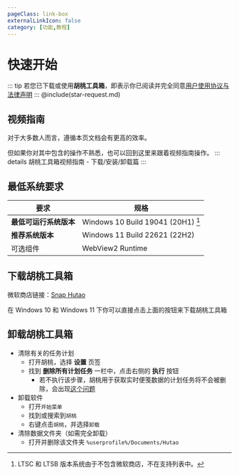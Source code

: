 ```yaml
---
pageClass: link-box
externalLinkIcon: false
category: [功能,教程]
---
```

# 快速开始
   
::: tip
若您已下载或使用**胡桃工具箱**，即表示你已阅读并完全同意[用户使用协议与法律声明](/statements/tos.md)
:::
@include(star-request.md)

## 视频指南
对于大多数人而言，遵循本页文档会有更高的效率。

但如果你对其中包含的操作不熟悉，也可以回到这里来跟着视频指南操作。
::: details 胡桃工具箱视频指南 - 下载/安装/卸载篇
<BiliBili bvid="BV13A411k7B4" />
:::
   
## 最低系统要求
|要求|规格|
|-|-|
|**最低可运行系统版本**|Windows 10 Build 19041 (20H1) [^first]|
|**推荐系统版本**|Windows 11 Build 22621 (22H2)|
|可选组件|WebView2 Runtime|


## 下载胡桃工具箱

<ms-store-badge
productid="9PH4NXJ2JN52"
theme="auto">
</ms-store-badge>


微软商店链接：[Snap Hutao](https://apps.microsoft.com/store/detail/snap-hutao/9PH4NXJ2JN52)

在 Windows 10 和 Windows 11 下你可以直接点击上面的按钮来下载胡桃工具箱

## 卸载胡桃工具箱

- 清除有关的任务计划
   - 打开胡桃，选择 **设置** 页签
   - 找到 **删除所有计划任务** 一栏中，点击右侧的 **执行** 按钮
     - 若不执行该步骤，胡桃用于获取实时便笺数据的计划任务将不会被删除，会出现[这个问题](/FAQ/why.md#为什么会弹出需要使用新应用以打开的对话框)
- 卸载软件
   - 打开`开始菜单`
   - 找到或搜索到`胡桃`
   - 右键点击`胡桃`，并选择`卸载`
- 清除数据文件夹（如需完全卸载）
   - 打开并删除该文件夹 `%userprofile%/Documents/Hutao`

[^first]: LTSC 和 LTSB 版本系统由于不包含微软商店，不在支持列表中。